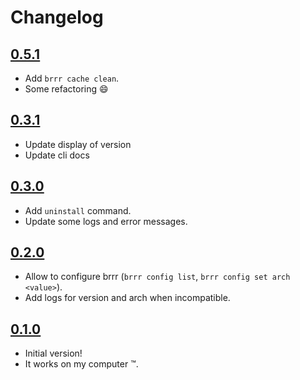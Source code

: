 # Changelog

## [0.5.1](https://github.com/SiegfriedEhret/brrr/releases/tag/v0.5.1)

- Add `brrr cache clean`.
- Some refactoring :smile:

## [0.3.1](https://github.com/SiegfriedEhret/brrr/releases/tag/v0.3.1)

- Update display of version
- Update cli docs

## [0.3.0](https://github.com/SiegfriedEhret/brrr/releases/tag/v0.3.0)

- Add `uninstall` command.
- Update some logs and error messages.

## [0.2.0](https://github.com/SiegfriedEhret/brrr/releases/tag/v0.2.0)

- Allow to configure brrr (`brrr config list`, `brrr config set arch <value>`).
- Add logs for version and arch when incompatible.

## [0.1.0](https://github.com/SiegfriedEhret/brrr/releases/tag/v0.1.0)

- Initial version!
- It works on my computer :tm:.